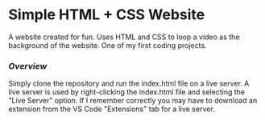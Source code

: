 # Simple HTML + CSS Website
A website created for fun. Uses HTML and CSS to loop a video as the background of the website. One of my first coding projects.

### **_Overview_**
Simply clone the repository and run the index.html file on a live server. A live server is used by right-clicking the index.html file and selecting the "Live Server" option.
If I remember correctly you may have to download an extension from the VS Code "Extensions" tab for a live server.

